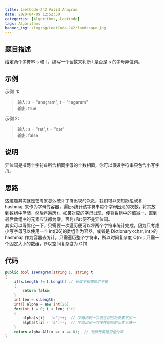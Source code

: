 ```yaml
---
title: LeetCode-242 Valid Anagram
date: 2020-04-09 12:52:50
categories: [Algorithms, LeetCode]
tags: Algorithms
banner_img: /img/bg/LeetCode-242/landscape.jpg
---
```


## 题目描述

给定两个字符串 s 和 t ，编写一个函数来判断 t 是否是 s 的字母异位词。

## 示例

示例  1:

> 输入: s = "anagram", t = "nagaram"  
> 输出: true

示例 2:

> 输入: s = "rat", t = "car"  
> 输出: false

## 说明

异位词是指两个字符串所含相同字母的个数相同，你可以假设字符串只包含小写字母。

## 思路

这道题其实就是在考察怎么统计字符出现的次数，我们可以使用数组或者 hashmap 来作为字母的容器，遍历`s`统计该字符串每个字母出现的次数，将其放到数组中存储，然后再遍历`t`，如果对应的字母出现，便将数组中的值减一，直到最后数组中的元素应该都为零，否则`s`和`t`便不是异位词。  
其实可以再优化一下，只需要一次遍历便可以将两个字符串统计完成。因为只考虑小写字母可以使用一个 int[26]的数组作为容器，或者是 Dictionary<char, int>的 hashmap 作为容器去统计。只需遍历整个字符串，所以时间复杂度 O(n)；只需一个固定大小的数组，所以空间复杂度为 O(1)

## 代码

```csharp
public bool IsAnagram(string s, string t)
{
    if(s.Length != t.Length) // 长度不相等肯定不是
    {
        return false;
    }
    int len = s.Length;
    int[] alpha = new int[26];
    for(int i = 0; i < len; i++)
    {
        alpha[s[i] - 'a']++;  // 字母出现一次便在相应的元素下加一
        alpha[t[i] - 'a']--;  // 字母出现一次便在相应的元素下减一
    }
    return alpha.All(x => x == 0);  // 判断元素是否全为零
}
```
